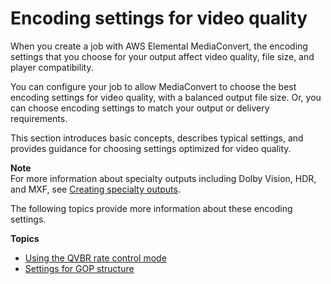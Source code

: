 # Encoding settings for video quality<a name="video-quality"></a>

When you create a job with AWS Elemental MediaConvert, the encoding settings that you choose for your output affect video quality, file size, and player compatibility\. 

You can configure your job to allow MediaConvert to choose the best encoding settings for video quality, with a balanced output file size\. Or, you can choose encoding settings to match your output or delivery requirements\.

This section introduces basic concepts, describes typical settings, and provides guidance for choosing settings optimized for video quality\.

**Note**  
For more information about specialty outputs including Dolby Vision, HDR, and MXF, see [Creating specialty outputs](creating-special-outputs.md)\.

The following topics provide more information about these encoding settings\.

**Topics**
+ [Using the QVBR rate control mode](cbr-vbr-qvbr.md)
+ [Settings for GOP structure](gop-structure.md)